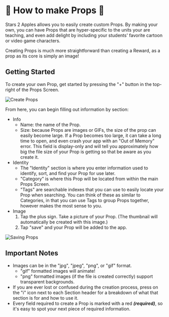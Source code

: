 # 🍎 How to make Props 🍎

Stars 2 Apples allows you to easily create custom Props. By making your own, you can have Props that are hyper-specific to the units your are teaching, and even add delight by including your students' favorite cartoon or video game characters.

Creating Props is much more straightforward than creating a Reward, as a prop as its core is simply an image!

## Getting Started

To create your own Prop, get started by pressing the "+" button in the top-right of the Props Screen.

![Create Props](https://raw.githubusercontent.com/Stars2Apples/S2A-Public-Assets/main/props-create-1.gif)

From here, you can begin filling out information by section:

- Info
   - Name: the name of the Prop.
   - Size: because Props are images or GIFs, the size of the prop can easily become large. If a Prop becomes too large, it can take a long time to open, and even crash your app with an "Out of Memory" error. This field is display-only and will tell you approximately how big the file size of your Prop is getting so that be aware as you create it.
- Identity
   - The "Identity" section is where you enter information used to identify, sort, and find your Prop for use later.
   - "Category" is where this Prop will be located from within the main Props Screen.
   - "Tags" are searchable indexes that you can use to easily locate your Prop when searching. You can think of these as similar to Categories, in that you can use Tags to group Props together, however makes the most sense to you.
- Image
   1. Tap the plus sign. Take a picture of your Prop. (The thumbnail will automatically be created with this image.) 
   2. Tap "save" and your Prop will be added to the app.

![Saving Props](https://raw.githubusercontent.com/Stars2Apples/S2A-Public-Assets/main/props-create-2.gif)

## Important Notes
- Images can be in the "jpg", "jpeg", "png", or "gif" format.
   - "gif" formatted images will animate!
   - "png" formatted images (if the file is created correctly) support transparent backgrounds.
- If you are ever lost or confused during the creation process, press on the "i" icon next to each Section header for a breakdown of what that section is for and how to use it.
- Every field required to create a Prop is marked with a red _**(required)**_, so it's easy to spot your next piece of required information.

